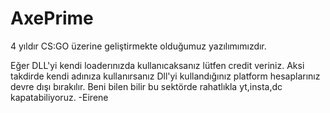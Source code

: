 # AxePrime
4 yıldır CS:GO üzerine geliştirmekte olduğumuz yazılımımızdır.

Eğer DLL'yi kendi loaderınızda kullanıcaksanız lütfen credit veriniz. Aksi takdirde kendi adınıza kullanırsanız Dll'yi kullandığınız platform hesaplarınız devre dışı bırakılır.
Beni bilen bilir bu sektörde rahatlıkla yt,insta,dc kapatabiliyoruz. -Eirene
